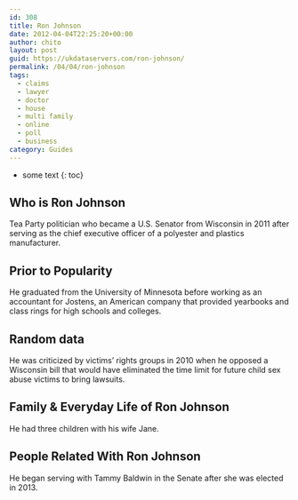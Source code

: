```yaml
---
id: 308
title: Ron Johnson
date: 2012-04-04T22:25:20+00:00
author: chito
layout: post
guid: https://ukdataservers.com/ron-johnson/
permalink: /04/04/ron-johnson
tags:
  - claims
  - lawyer
  - doctor
  - house
  - multi family
  - online
  - poll
  - business
category: Guides
---
```


* some text
{: toc}


## Who is  Ron Johnson
                  
                  
                  
Tea Party politician who became a U.S. Senator from Wisconsin in 2011 after serving as the chief executive officer of a polyester and plastics manufacturer.
                  
                
                
                
## Prior to Popularity 
                  
                  
                  
He graduated from the University of Minnesota before working as an accountant for Jostens, an American company that provided yearbooks and class rings for high schools and colleges.
                  
                
                
                
## Random data 
                  
                  
                  
He was criticized by victims&#8217; rights groups in 2010 when he opposed a Wisconsin bill that would have eliminated the time limit for future child sex abuse victims to bring lawsuits.
                  
                
                
                
## Family & Everyday Life of Ron Johnson
                  
                  
                  
He had three children with his wife Jane.
                  
                
                
                
## People Related With  Ron Johnson
                  
                  
                  
He began serving with Tammy Baldwin in the Senate after she was elected in 2013.
                  
                
              
            
          
          
          
    
    
  
